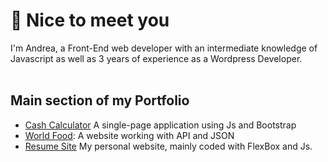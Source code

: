 ##
:wave: Nice to meet you<br>
================
I'm Andrea, a Front-End web developer with an intermediate knowledge of Javascript as well as 3 years of experience as a Wordpress Developer.<br>
<br>
## Main section of my Portfolio
- [Cash Calculator]() A single-page application using Js and Bootstrap
- [World Food](): A website working with API and JSON
- [Resume Site]() My personal website, mainly coded with FlexBox and Js.
